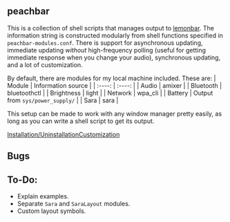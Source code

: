 peachbar
-----
This is a collection of shell scripts that manages output to [lemonbar](https://github.com/LemonBoy/bar). The information string is constructed modularly from shell functions specified in `peachbar-modules.conf`. There is support for asynchronous updating, immediate updating *without* high-frequency polling (useful for getting immediate response when you change your audio), synchronous updating, and a lot of customization.

By default, there are modules for my local machine included. These are:
| Module     | Information source	       |
| :----:     | :----:       		       |
| Audio      | amixer       		       |
| Bluetooth  | bluetoothctl		       |
| Brightness | light        		       |
| Network    | wpa\_cli     		       |
| Battery    | Output from `sys/power_supply/` |
| Sara       | sara			       |

This setup can be made to work with any window manager pretty easily, as long as you can write a shell script to get its output.

[Installation/Uninstallation](https:/github.com/gitluin/peachbar/wiki/Installation)[Customization](https:/github.com/gitluin/peachbar/wiki/Customization)

## Bugs

## To-Do:
 * Explain examples.
 * Separate `Sara` and `SaraLayout` modules.
 * Custom layout symbols.
